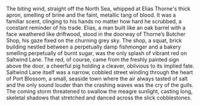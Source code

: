 The biting wind, straight off the North Sea, whipped at Elias Thorne's thick apron, smelling of brine and the faint, metallic tang of blood.  It was a familiar scent, clinging to his hands no matter how hard he scrubbed, a constant reminder of his trade.  Elias, a man built like an oak barrel with a face weathered like driftwood, stood in the doorway of Thorne’s Butcher Shop, his gaze fixed on the churning grey sky.  The shop, a squat, brick building nestled between a perpetually damp fishmonger and a bakery smelling perpetually of burnt sugar, was the only splash of vibrant red on Saltwind Lane.  The red, of course, came from the freshly painted sign above the door, a cheerful pig holding a cleaver, oblivious to its implied fate.  Saltwind Lane itself was a narrow, cobbled street winding through the heart of Port Blossom, a small, seaside town where the air always tasted of salt and the only sound louder than the crashing waves was the cry of the gulls. The coming storm threatened to swallow the meagre sunlight, casting long, skeletal shadows that stretched and danced across the slick cobblestones.
